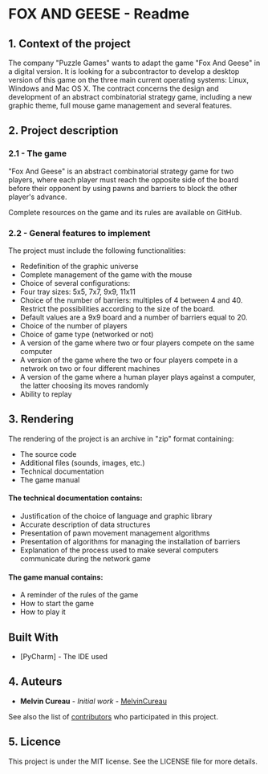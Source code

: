# FOX AND GEESE - Readme

## 1. Context of the project

The company "Puzzle Games" wants to adapt the game "Fox And Geese" in a digital version. It is looking for a subcontractor to develop a desktop version of this game on the three main current operating systems: Linux, Windows and Mac OS X. The contract concerns the design and development of an abstract combinatorial strategy game, including a new graphic theme, full mouse game management and several features.


## 2. Project description

### 2.1 - The game

"Fox And Geese" is an abstract combinatorial strategy game for two players, where each player must reach the opposite side of the board before their opponent by using pawns and barriers to block the other player's advance.

Complete resources on the game and its rules are available on GitHub.


### 2.2 - General features to implement
The project must include the following functionalities:

- Redefinition of the graphic universe<br>
- Complete management of the game with the mouse<br>
- Choice of several configurations:<br>
- Four tray sizes: 5x5, 7x7, 9x9, 11x11<br>
- Choice of the number of barriers: multiples of 4 between 4 and 40. Restrict the possibilities according to the size of the board.<br>
- Default values ​​are a 9x9 board and a number of barriers equal to 20.<br>
- Choice of the number of players<br>
- Choice of game type (networked or not)<br>
- A version of the game where two or four players compete on the same computer<br>
- A version of the game where the two or four players compete in a network on two or four different machines<br>
- A version of the game where a human player plays against a computer, the latter choosing its moves randomly<br>
- Ability to replay


## 3. Rendering

The rendering of the project is an archive in "zip" format containing:
- The source code
- Additional files (sounds, images, etc.)
- Technical documentation
- The game manual


#### The technical documentation contains:

- Justification of the choice of language and graphic library
- Accurate description of data structures
- Presentation of pawn movement management algorithms
- Presentation of algorithms for managing the installation of barriers
- Explanation of the process used to make several computers communicate during the network game

#### The game manual contains:

- A reminder of the rules of the game
- How to start the game
- How to play it


## Built With

* [PyCharm] - The IDE used


## 4. Auteurs

* **Melvin Cureau** - *Initial work* - [MelvinCureau](https://github.com/MelvinCr1)

See also the list of [contributors](https://github.com/MelvinCr1/FoxAndGeese/contributors) who participated in this project.


## 5. Licence

This project is under the MIT license. See the LICENSE file for more details.
